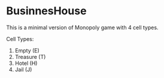 # BusinnesHouse

This is a minimal version of Monopoly game with 4 cell types.

Cell Types:
1) Empty (E)
2) Treasure (T)
3) Hotel (H)
4) Jail (J)
